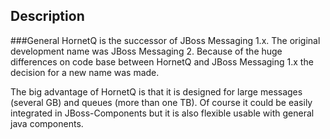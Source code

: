 ## Description

###General
HornetQ is the successor of JBoss Messaging 1.x. The original development name was JBoss Messaging 2. Because of the huge differences on code base between HornetQ and JBoss Messaging 1.x the decision for a new name was made. 

The big advantage of HornetQ is that it is designed for large messages (several GB) and queues (more than one TB). Of course it could be easily integrated in JBoss-Components but it is also flexible usable with general java components. 

